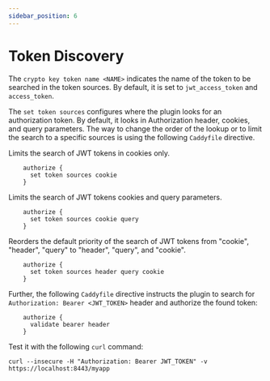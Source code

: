 ```yaml
---
sidebar_position: 6
---
```


# Token Discovery

The `crypto key token name <NAME>` indicates the name of the token to be
searched in the token sources. By default, it is set to `jwt_access_token`
and `access_token`.

The `set token sources` configures where the plugin looks for an authorization
token. By default, it looks in Authorization header, cookies, and query
parameters. The way to change the order of the lookup or to limit the
search to a specific sources is using the following `Caddyfile` directive.

Limits the search of JWT tokens in cookies only.

```
    authorize {
      set token sources cookie
    }
```

Limits the search of JWT tokens cookies and query parameters.

```
    authorize {
      set token sources cookie query
    }
```

Reorders the default priority of the search of JWT tokens from "cookie",
"header", "query" to "header", "query", and "cookie".

```
    authorize {
      set token sources header query cookie
    }
```

Further, the following `Caddyfile` directive instructs the plugin to
search for `Authorization: Bearer <JWT_TOKEN>` header and authorize
the found token:

```
    authorize {
      validate bearer header
    }
```

Test it with the following `curl` command:

```shell
curl --insecure -H "Authorization: Bearer JWT_TOKEN" -v https://localhost:8443/myapp
```
